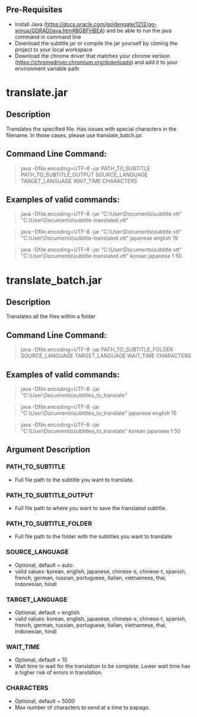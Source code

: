 ## Pre-Requisites
  - Install Java (https://docs.oracle.com/goldengate/1212/gg-winux/GDRAD/java.htm#BGBFHBEA) and be able to run the java command in command line
  - Download the subtitle.jar or compile the jar yourself by cloning the project to your local workspace
  - Download the chrome driver that matches your chrome version (https://chromedriver.chromium.org/downloads) and add it to your environment variable path

# translate.jar

## Description

Translates the specified file. Has issues with special characters in the filename. In those cases, please use translate_batch.jar.

## Command Line Command:

>java -Dfile.encoding=UTF-8 -jar PATH_TO_SUBTITLE PATH_TO_SUBTITLE_OUTPUT SOURCE_LANGUAGE TARGET_LANGUAGE WAIT_TIME CHARACTERS

## Examples of valid commands:

>java -Dfile.encoding=UTF-8 -jar "C:\User\Documents\subtitle.vtt" "C:\User\Documents\subtitle-translated.vtt"

>java -Dfile.encoding=UTF-8 -jar "C:\User\Documents\subtitle.vtt" "C:\User\Documents\subtitle-translated.vtt" japanese english 15

>java -Dfile.encoding=UTF-8 -jar "C:\User\Documents\subtitle.vtt" "C:\User\Documents\subtitle-translated.vtt" korean japanese 1 50

# translate_batch.jar

## Description

Translates all the files within a folder

## Command Line Command:

>java -Dfile.encoding=UTF-8 -jar PATH_TO_SUBTITLE_FOLDER SOURCE_LANGUAGE TARGET_LANGUAGE WAIT_TIME CHARACTERS

## Examples of valid commands:

>java -Dfile.encoding=UTF-8 -jar "C:\User\Documents\subtitles_to_translate"

>java -Dfile.encoding=UTF-8 -jar "C:\User\Documents\subtitles_to_translate" japanese english 15

>java -Dfile.encoding=UTF-8 -jar "C:\User\Documents\subtitles_to_translate" korean japanese 1 50

## Argument Description

### PATH_TO_SUBTITLE 
  - Full file path to the subtitle you want to translate.


### PATH_TO_SUBTITLE_OUTPUT
  - Full file path to where you want to save the translated subtitle.

### PATH_TO_SUBTITLE_FOLDER
  - Full file path to the folder with the subtitles you want to translate


### SOURCE_LANGUAGE
  - Optional, default = auto
  - valid values: korean, english, japanese, chinese-s, chinese-t, spanish, french, german, russian, portuguese, italian, vietnamese, thai, indonesian, hindi


### TARGET_LANGUAGE
  - Optional, default = english
  - valid values: korean, english, japanese, chinese-s, chinese-t, spanish, french, german, russian, portuguese, italian, vietnamese, thai, indonesian, hindi


### WAIT_TIME
  - Optional, default = 10
  - Wait time to wait for the translation to be complete. Lower wait time has a higher risk of errors in translation.

### CHARACTERS
  - Optional, default = 5000
  - Max number of characters to send at a time to papago.
